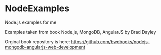 # NodeExamples
Node.js examples for me

Examples taken from book Node.js, MongoDB, AngularJS 
by Brad Dayley

Orginal book repository is here: https://github.com/bwdbooks/nodejs-mongodb-angularjs-web-development